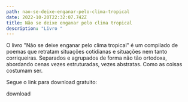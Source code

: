 ```yaml
---
path: nao-se-deixe-enganar-pelo-clima-tropical
date: 2022-10-20T22:32:07.742Z
title: Não se deixe enganar pelo clima tropical
description: "Livro "
---
```

O livro "Não se deixe enganar pelo clima tropical" é um compilado de poemas que retratam situações cotidianas e situações nem tanto corriqueiras. Separados e agrupados de forma não tão ortodoxa, abordando cenas vezes estruturadas, vezes abstratas. Como as coisas costumam ser.

S﻿egue o link para download gratuito:

d﻿ownload
